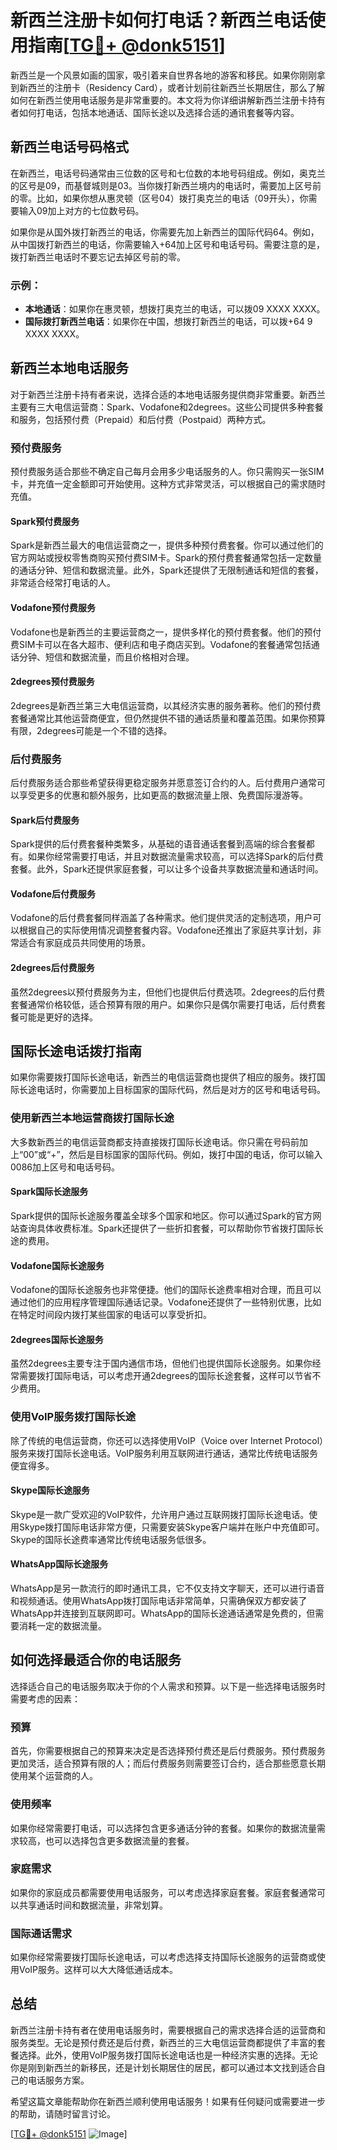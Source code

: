 # 新西兰注册卡如何打电话？新西兰电话使用指南[[TG💪+ @donk5151](https://t.me/s/donk5151)]

新西兰是一个风景如画的国家，吸引着来自世界各地的游客和移民。如果你刚刚拿到新西兰的注册卡（Residency Card），或者计划前往新西兰长期居住，那么了解如何在新西兰使用电话服务是非常重要的。本文将为你详细讲解新西兰注册卡持有者如何打电话，包括本地通话、国际长途以及选择合适的通讯套餐等内容。

## 新西兰电话号码格式

在新西兰，电话号码通常由三位数的区号和七位数的本地号码组成。例如，奥克兰的区号是09，而基督城则是03。当你拨打新西兰境内的电话时，需要加上区号前的零。比如，如果你想从惠灵顿（区号04）拨打奥克兰的电话（09开头），你需要输入09加上对方的七位数号码。

如果你是从国外拨打新西兰的电话，你需要先加上新西兰的国际代码64。例如，从中国拨打新西兰的电话，你需要输入+64加上区号和电话号码。需要注意的是，拨打新西兰电话时不要忘记去掉区号前的零。

### 示例：

- **本地通话**：如果你在惠灵顿，想拨打奥克兰的电话，可以拨09 XXXX XXXX。
- **国际拨打新西兰电话**：如果你在中国，想拨打新西兰的电话，可以拨+64 9 XXXX XXXX。

## 新西兰本地电话服务

对于新西兰注册卡持有者来说，选择合适的本地电话服务提供商非常重要。新西兰主要有三大电信运营商：Spark、Vodafone和2degrees。这些公司提供多种套餐和服务，包括预付费（Prepaid）和后付费（Postpaid）两种方式。

### 预付费服务

预付费服务适合那些不确定自己每月会用多少电话服务的人。你只需购买一张SIM卡，并充值一定金额即可开始使用。这种方式非常灵活，可以根据自己的需求随时充值。

#### Spark预付费服务

Spark是新西兰最大的电信运营商之一，提供多种预付费套餐。你可以通过他们的官方网站或授权零售商购买预付费SIM卡。Spark的预付费套餐通常包括一定数量的通话分钟、短信和数据流量。此外，Spark还提供了无限制通话和短信的套餐，非常适合经常打电话的人。

#### Vodafone预付费服务

Vodafone也是新西兰的主要运营商之一，提供多样化的预付费套餐。他们的预付费SIM卡可以在各大超市、便利店和电子商店买到。Vodafone的套餐通常包括通话分钟、短信和数据流量，而且价格相对合理。

#### 2degrees预付费服务

2degrees是新西兰第三大电信运营商，以其经济实惠的服务著称。他们的预付费套餐通常比其他运营商便宜，但仍然提供不错的通话质量和覆盖范围。如果你预算有限，2degrees可能是一个不错的选择。

### 后付费服务

后付费服务适合那些希望获得更稳定服务并愿意签订合约的人。后付费用户通常可以享受更多的优惠和额外服务，比如更高的数据流量上限、免费国际漫游等。

#### Spark后付费服务

Spark提供的后付费套餐种类繁多，从基础的语音通话套餐到高端的综合套餐都有。如果你经常需要打电话，并且对数据流量需求较高，可以选择Spark的后付费套餐。此外，Spark还提供家庭套餐，可以让多个设备共享数据流量和通话时间。

#### Vodafone后付费服务

Vodafone的后付费套餐同样涵盖了各种需求。他们提供灵活的定制选项，用户可以根据自己的实际使用情况调整套餐内容。Vodafone还推出了家庭共享计划，非常适合有家庭成员共同使用的场景。

#### 2degrees后付费服务

虽然2degrees以预付费服务为主，但他们也提供后付费选项。2degrees的后付费套餐通常价格较低，适合预算有限的用户。如果你只是偶尔需要打电话，后付费套餐可能是更好的选择。

## 国际长途电话拨打指南

如果你需要拨打国际长途电话，新西兰的电信运营商也提供了相应的服务。拨打国际长途电话时，你需要加上目标国家的国际代码，然后是对方的区号和电话号码。

### 使用新西兰本地运营商拨打国际长途

大多数新西兰的电信运营商都支持直接拨打国际长途电话。你只需在号码前加上“00”或“+”，然后是目标国家的国际代码。例如，拨打中国的电话，你可以输入0086加上区号和电话号码。

#### Spark国际长途服务

Spark提供的国际长途服务覆盖全球多个国家和地区。你可以通过Spark的官方网站查询具体收费标准。Spark还提供了一些折扣套餐，可以帮助你节省拨打国际长途的费用。

#### Vodafone国际长途服务

Vodafone的国际长途服务也非常便捷。他们的国际长途费率相对合理，而且可以通过他们的应用程序管理国际通话记录。Vodafone还提供了一些特别优惠，比如在特定时间段内拨打某些国家的电话可以享受折扣。

#### 2degrees国际长途服务

虽然2degrees主要专注于国内通信市场，但他们也提供国际长途服务。如果你经常需要拨打国际电话，可以考虑开通2degrees的国际长途套餐，这样可以节省不少费用。

### 使用VoIP服务拨打国际长途

除了传统的电信运营商，你还可以选择使用VoIP（Voice over Internet Protocol）服务来拨打国际长途电话。VoIP服务利用互联网进行通话，通常比传统电话服务便宜得多。

#### Skype国际长途服务

Skype是一款广受欢迎的VoIP软件，允许用户通过互联网拨打国际长途电话。使用Skype拨打国际电话非常方便，只需要安装Skype客户端并在账户中充值即可。Skype的国际长途费率通常比传统电话服务低很多。

#### WhatsApp国际长途服务

WhatsApp是另一款流行的即时通讯工具，它不仅支持文字聊天，还可以进行语音和视频通话。使用WhatsApp拨打国际电话非常简单，只需确保双方都安装了WhatsApp并连接到互联网即可。WhatsApp的国际长途通话通常是免费的，但需要消耗一定的数据流量。

## 如何选择最适合你的电话服务

选择适合自己的电话服务取决于你的个人需求和预算。以下是一些选择电话服务时需要考虑的因素：

### 预算

首先，你需要根据自己的预算来决定是否选择预付费还是后付费服务。预付费服务更加灵活，适合预算有限的人；而后付费服务则需要签订合约，适合那些愿意长期使用某个运营商的人。

### 使用频率

如果你经常需要打电话，可以选择包含更多通话分钟的套餐。如果你的数据流量需求较高，也可以选择包含更多数据流量的套餐。

### 家庭需求

如果你的家庭成员都需要使用电话服务，可以考虑选择家庭套餐。家庭套餐通常可以共享通话时间和数据流量，非常划算。

### 国际通话需求

如果你经常需要拨打国际长途电话，可以考虑选择支持国际长途服务的运营商或使用VoIP服务。这样可以大大降低通话成本。

## 总结

新西兰注册卡持有者在使用电话服务时，需要根据自己的需求选择合适的运营商和服务类型。无论是预付费还是后付费，新西兰的三大电信运营商都提供了丰富的套餐选择。此外，使用VoIP服务拨打国际长途电话也是一种经济实惠的选择。无论你是刚到新西兰的新移民，还是计划长期居住的居民，都可以通过本文找到适合自己的电话服务方案。

希望这篇文章能帮助你在新西兰顺利使用电话服务！如果有任何疑问或需要进一步的帮助，请随时留言讨论。

[[TG💪+ @donk5151](https://t.me/s/donk5151) ![Image](https://i.postimg.cc/rwNCRYN7/Snipaste-2025-04-30-17-27-05.png)]